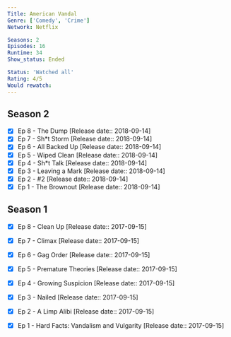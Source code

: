 ```yaml
---
Title: American Vandal
Genre: ['Comedy', 'Crime']
Network: Netflix

Seasons: 2
Episodes: 16
Runtime: 34
Show_status: Ended

Status: 'Watched all'
Rating: 4/5
Would rewatch: 
---
```


## Season 2
- [x] Ep 8 - The Dump [Release date:: 2018-09-14]
- [x] Ep 7 - Sh*t Storm [Release date:: 2018-09-14]
- [x] Ep 6 - All Backed Up [Release date:: 2018-09-14]
- [x] Ep 5 - Wiped Clean [Release date:: 2018-09-14]
- [x] Ep 4 - Sh*t Talk [Release date:: 2018-09-14]
- [x] Ep 3 - Leaving a Mark [Release date:: 2018-09-14]
- [x] Ep 2 - #2 [Release date:: 2018-09-14]
- [x] Ep 1 - The Brownout [Release date:: 2018-09-14]

## Season 1
- [x] Ep 8 - Clean Up [Release date:: 2017-09-15]
- [x] Ep 7 - Climax [Release date:: 2017-09-15]
- [x] Ep 6 - Gag Order [Release date:: 2017-09-15]
- [x] Ep 5 - Premature Theories [Release date:: 2017-09-15]
- [x] Ep 4 - Growing Suspicion [Release date:: 2017-09-15]
- [x] Ep 3 - Nailed [Release date:: 2017-09-15]
- [x] Ep 2 - A Limp Alibi [Release date:: 2017-09-15]
- [x] Ep 1 - Hard Facts: Vandalism and Vulgarity [Release date:: 2017-09-15]


